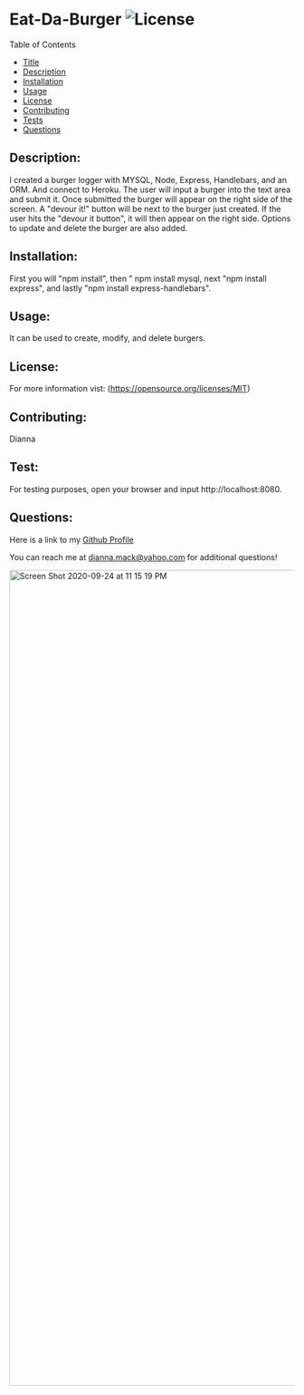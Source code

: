 # Eat-Da-Burger ![License](https://img.shields.io/badge/License-MIT-yellow.svg)

  Table of Contents

  - [Title](#title)
  - [Description](#description)
  - [Installation](#installation)
  - [Usage](#usage)
  - [License](#license)
  - [Contributing](#contribution)
  - [Tests](#test)
  - [Questions](#questions)

  ## Description:
  I created a burger logger with MYSQL, Node, Express, Handlebars, and an ORM. And connect to Heroku. The user will input a burger into the text area and submit it. Once submitted the burger will appear on the right side of the screen. A "devour it!" button will be next to the burger just created. If the user hits the "devour it button", it will then appear on the right side. Options to update and delete the burger are also added.

  ## Installation:
  First you will "npm install", then " npm install mysql, next "npm install express", and lastly "npm install express-handlebars".

  ## Usage:
  It can be used to create, modify, and delete burgers.
  
  ## License:

  For more information vist: (https://opensource.org/licenses/MIT)

  ## Contributing:
  Dianna

  ## Test:
  For testing purposes, open your browser and input http://localhost:8080.

  ## Questions:

  Here is a link to my [Github Profile](https://github.com/dmack095-07)

  You can reach me at dianna.mack@yahoo.com for additional questions!

  <img width="1440" alt="Screen Shot 2020-09-24 at 11 15 19 PM" src="https://user-images.githubusercontent.com/65475404/94224022-641c3400-febf-11ea-90ca-b537f7691577.png">

